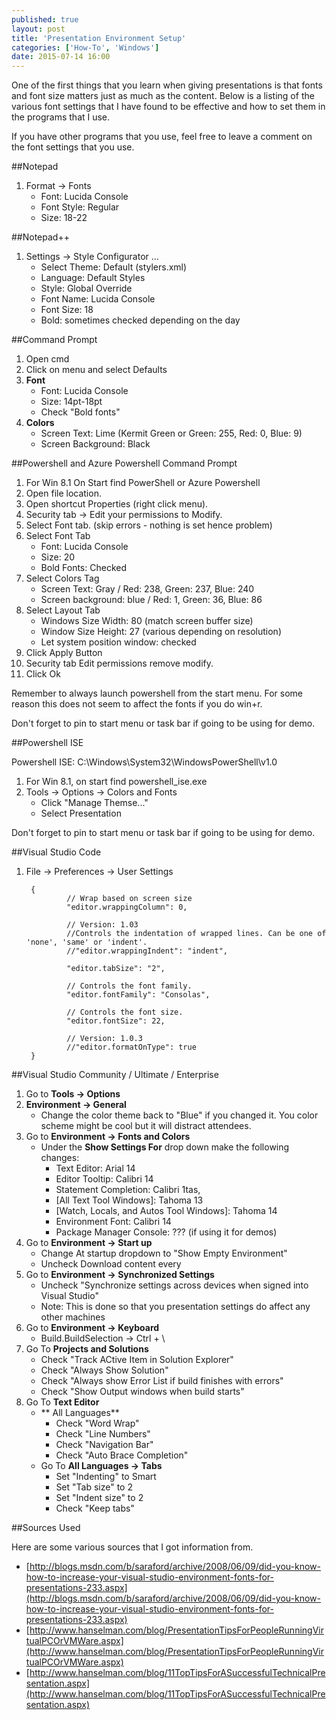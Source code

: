 ```yaml
---
published: true
layout: post
title: 'Presentation Environment Setup'
categories: ['How-To', 'Windows']
date: 2015-07-14 16:00
---
```


One of the first things that you learn when giving presentations is that fonts and font size matters just as much as the content.  Below is a listing of the various font settings that I have found to be effective and how to set them in the programs that I use.  

If you have other programs that you use, feel free to leave a comment on the font settings that you use.

##Notepad

1. Format -> Fonts
	* Font: Lucida Console
	* Font Style: Regular
	* Size: 18-22


##Notepad++

1. Settings -> Style Configurator ...
	* Select Theme: Default (stylers.xml)
	* Language: Default Styles
	* Style: Global Override
	* Font Name: Lucida Console
	* Font Size: 18
	* Bold: sometimes checked depending on the day
	 
	  
##Command Prompt

1. Open cmd
1. Click on menu and select Defaults
1. **Font**
	* Font: Lucida Console
	* Size: 14pt-18pt
	* Check "Bold fonts"
1. **Colors**
	* Screen Text: Lime (Kermit Green or Green: 255, Red: 0, Blue: 9)
	* Screen Background: Black

##Powershell and Azure Powershell Command Prompt 

1. For Win 8.1 On Start find PowerShell or Azure Powershell
1. Open file location. 
1. Open shortcut Properties (right click menu). 
1. Security tab -> Edit your permissions to Modify. 
1. Select Font tab. (skip errors - nothing is set hence problem)
1.  Select Font Tab
	*  Font: Lucida Console
	*  Size: 20
	*  Bold Fonts: Checked
1. Select Colors Tag
	* Screen Text: Gray / Red: 238, Green: 237, Blue: 240
	* Screen background: blue / Red: 1, Green: 36, Blue: 86
1. Select Layout Tab
	* Windows Size Width: 80 (match screen buffer size)
	* Window Size Height: 27 (various depending on resolution) 
	* Let system position window: checked
1.  Click Apply Button
1.  Security tab Edit permissions remove modify. 
1.  Click Ok

Remember to always launch powershell from the start menu.  For some reason this does not seem to affect the fonts if you do win+r.

Don't forget to pin to start menu or task bar if going to be using for demo.

##Powershell ISE

Powershell ISE: C:\Windows\System32\WindowsPowerShell\v1.0

1. For Win 8.1, on start find powershell_ise.exe
1. Tools -> Options -> Colors and Fonts
	*  Click "Manage Themse..."
	*  Select Presentation

Don't forget to pin to start menu or task bar if going to be using for demo.

##Visual Studio Code

1. File -> Preferences -> User Settings
	
		{
				// Wrap based on screen size
				"editor.wrappingColumn": 0,	
		
				// Version: 1.03
				//Controls the indentation of wrapped lines. Can be one of 'none', 'same' or 'indent'.
				//"editor.wrappingIndent": "indent",	
				
				"editor.tabSize": "2",
	
				// Controls the font family.
				"editor.fontFamily": "Consolas",
		
				// Controls the font size.
				"editor.fontSize": 22,
	
				// Version: 1.0.3
				//"editor.formatOnType": true
		}

##Visual Studio Community / Ultimate / Enterprise

1. Go to **Tools -> Options** 
1. **Environment -> General**
	* Change the color theme back to "Blue" if you changed it.  You color scheme might be cool but it will distract attendees.
1. Go to **Environment -> Fonts and Colors**
	* Under the **Show Settings For** drop down make the following changes:
		* Text Editor: Arial 14
		* Editor Tooltip: Calibri 14
		* Statement Completion: Calibri 1tas,
		* [All Text Tool Windows]: Tahoma 13
		* [Watch, Locals, and Autos Tool Windows]: Tahoma 14
		* Environment Font: Calibri 14
		* Package Manager Console:  ??? (if using it for demos)
1. Go to **Environment -> Start up**
	* Change At startup dropdown to "Show Empty Environment"
	* Uncheck Download content every
1. Go to **Environment -> Synchronized Settings**
	* Uncheck "Synchronize settings across devices when signed into Visual Studio"
	* Note: This is done so that you presentation settings do affect any other machines
1. Go to **Environment -> Keyboard**
	* Build.BuildSelection -> Ctrl + \
1. Go To **Projects and Solutions**
	* Check "Track ACtive Item in Solution Explorer"
	* Check "Always Show Solution"
	* Check "Always show Error List if build finishes with errors"
	* Check "Show Output windows when build starts"
1. Go To **Text Editor**
	* ** All Languages**
		* Check "Word Wrap"
		* Check "Line Numbers"
		* Check "Navigation Bar"
		* Check "Auto Brace Completion"
	* Go To **All Languages -> Tabs**
		* Set "Indenting" to Smart
		* Set "Tab size" to 2
		* Set "Indent size" to 2
		* Check "Keep tabs"

##Sources Used

Here are some various sources that I got information from.

* [http://blogs.msdn.com/b/saraford/archive/2008/06/09/did-you-know-how-to-increase-your-visual-studio-environment-fonts-for-presentations-233.aspx](http://blogs.msdn.com/b/saraford/archive/2008/06/09/did-you-know-how-to-increase-your-visual-studio-environment-fonts-for-presentations-233.aspx)
* [http://www.hanselman.com/blog/PresentationTipsForPeopleRunningVirtualPCOrVMWare.aspx](http://www.hanselman.com/blog/PresentationTipsForPeopleRunningVirtualPCOrVMWare.aspx)
* [http://www.hanselman.com/blog/11TopTipsForASuccessfulTechnicalPresentation.aspx](http://www.hanselman.com/blog/11TopTipsForASuccessfulTechnicalPresentation.aspx)
